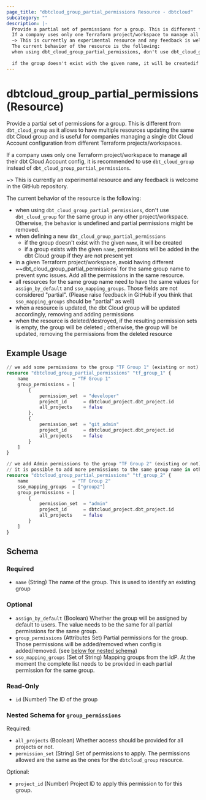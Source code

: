 ```yaml
---
page_title: "dbtcloud_group_partial_permissions Resource - dbtcloud"
subcategory: ""
description: |-
  Provide a partial set of permissions for a group. This is different from dbt_cloud_group as it allows to have multiple resources updating the same dbt Cloud group and is useful for companies managing a single dbt Cloud Account configuration from different Terraform projects/workspaces.
  If a company uses only one Terraform project/workspace to manage all their dbt Cloud Account config, it is recommended to use dbt_cloud_group instead of dbt_cloud_group_partial_permissions.
  ~> This is currently an experimental resource and any feedback is welcome in the GitHub repository.
  The current behavior of the resource is the following:
  when using dbt_cloud_group_partial_permissions, don't use dbt_cloud_group for the same group in any other project/workspace. Otherwise, the behavior is undefined and partial permissions might be removed.when defining a new dbt_cloud_group_partial_permissions
  
  if the group doesn't exist with the given name, it will be createdif a group exists with the given name, permissions will be added in the dbt Cloud group if they are not present yetin a given Terraform project/workspace, avoid having different ~~dbtcloudgrouppartialpermissions` for the same group name to prevent sync issues. Add all the permissions in the same resource.all resources for the same group name need to have the same values for assign_by_default and sso_mapping_groups. Those fields are not considered "partial". (Please raise feedback in GitHub if you think that sso_mapping_groups should be "partial" as well)when a resource is updated, the dbt Cloud group will be updated accordingly, removing and adding permissionswhen the resource is deleted/destroyed, if the resulting permission sets is empty, the group will be deleted ; otherwise, the group will be updated, removing the permissions from the deleted resource
---
```


# dbtcloud_group_partial_permissions (Resource)


Provide a partial set of permissions for a group. This is different from `dbt_cloud_group` as it allows to have multiple resources updating the same dbt Cloud group and is useful for companies managing a single dbt Cloud Account configuration from different Terraform projects/workspaces.

If a company uses only one Terraform project/workspace to manage all their dbt Cloud Account config, it is recommended to use `dbt_cloud_group` instead of `dbt_cloud_group_partial_permissions`.

~> This is currently an experimental resource and any feedback is welcome in the GitHub repository.

The current behavior of the resource is the following:

- when using `dbt_cloud_group_partial_permissions`, don't use `dbt_cloud_group` for the same group in any other project/workspace. Otherwise, the behavior is undefined and partial permissions might be removed.
- when defining a new `dbt_cloud_group_partial_permissions`
  - if the group doesn't exist with the given `name`, it will be created
  - if a group exists with the given `name`, permissions will be added in the dbt Cloud group if they are not present yet
- in a given Terraform project/workspace, avoid having different ~~dbt_cloud_group_partial_permissions` for the same group name to prevent sync issues. Add all the permissions in the same resource. 
- all resources for the same group name need to have the same values for `assign_by_default` and `sso_mapping_groups`. Those fields are not considered "partial". (Please raise feedback in GitHub if you think that `sso_mapping_groups` should be "partial" as well)
- when a resource is updated, the dbt Cloud group will be updated accordingly, removing and adding permissions
- when the resource is deleted/destroyed, if the resulting permission sets is empty, the group will be deleted ; otherwise, the group will be updated, removing the permissions from the deleted resource

## Example Usage

```terraform
// we add some permissions to the group "TF Group 1" (existing or not) to  a new project 
resource "dbtcloud_group_partial_permissions" "tf_group_1" {
	name  				= "TF Group 1"
	group_permissions = [
		{
			permission_set 	= "developer"
			project_id    	= dbtcloud_project.dbt_project.id
			all_projects  	= false
		},
		{
			permission_set 	= "git_admin"
			project_id    	= dbtcloud_project.dbt_project.id
			all_projects  	= false
		}
	]
}

// we add Admin permissions to the group "TF Group 2" (existing or not) to  a new project 
// it is possible to add more permissions to the same group name in other Terraform projects/workspaces, using another `dbtcloud_group_partial_permissions` resource
resource "dbtcloud_group_partial_permissions" "tf_group_2" {
	name  				= "TF Group 2"
	sso_mapping_groups 	= ["group2"]
	group_permissions = [
		{
			permission_set 	= "admin"
			project_id    	= dbtcloud_project.dbt_project.id
			all_projects  	= false
		}
	]
}
```

<!-- schema generated by tfplugindocs -->
## Schema

### Required

- `name` (String) The name of the group. This is used to identify an existing group

### Optional

- `assign_by_default` (Boolean) Whether the group will be assigned by default to users. The value needs to be the same for all partial permissions for the same group.
- `group_permissions` (Attributes Set) Partial permissions for the group. Those permissions will be added/removed when config is added/removed. (see [below for nested schema](#nestedatt--group_permissions))
- `sso_mapping_groups` (Set of String) Mapping groups from the IdP. At the moment the complete list needs to be provided in each partial permission for the same group.

### Read-Only

- `id` (Number) The ID of the group

<a id="nestedatt--group_permissions"></a>
### Nested Schema for `group_permissions`

Required:

- `all_projects` (Boolean) Whether access should be provided for all projects or not.
- `permission_set` (String) Set of permissions to apply. The permissions allowed are the same as the ones for the `dbtcloud_group` resource.

Optional:

- `project_id` (Number) Project ID to apply this permission to for this group.
